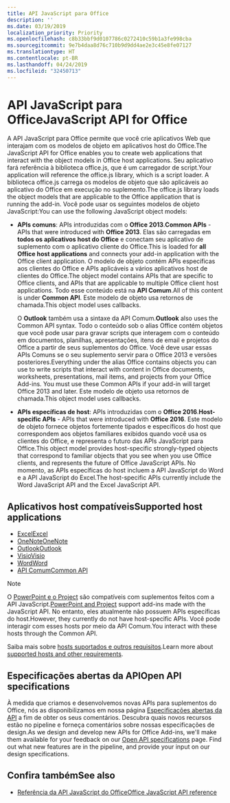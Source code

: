```yaml
---
title: API JavaScript para Office
description: ''
ms.date: 03/19/2019
localization_priority: Priority
ms.openlocfilehash: c8b33bbf9d0107786c0272410c59b1a3fe998cba
ms.sourcegitcommit: 9e7b4daa8d76c710b9d9dd4ae2e3c45e8fe07127
ms.translationtype: HT
ms.contentlocale: pt-BR
ms.lasthandoff: 04/24/2019
ms.locfileid: "32450713"
---
```

# <a name="javascript-api-for-office"></a><span data-ttu-id="4ea1d-102">API JavaScript para Office</span><span class="sxs-lookup"><span data-stu-id="4ea1d-102">JavaScript API for Office</span></span>

<span data-ttu-id="4ea1d-103">A API JavaScript para Office permite que você crie aplicativos Web que interajam com os modelos de objeto em aplicativos host do Office.</span><span class="sxs-lookup"><span data-stu-id="4ea1d-103">The JavaScript API for Office enables you to create web applications that interact with the object models in Office host applications.</span></span> <span data-ttu-id="4ea1d-104">Seu aplicativo fará referência à biblioteca office.js, que é um carregador de script.</span><span class="sxs-lookup"><span data-stu-id="4ea1d-104">Your application will reference the office.js library, which is a script loader.</span></span> <span data-ttu-id="4ea1d-105">A biblioteca office.js carrega os modelos de objeto que são aplicáveis ao aplicativo do Office em execução no suplemento.</span><span class="sxs-lookup"><span data-stu-id="4ea1d-105">The office.js library loads the object models that are applicable to the Office application that is running the add-in.</span></span> <span data-ttu-id="4ea1d-106">Você pode usar os seguintes modelos de objeto JavaScript:</span><span class="sxs-lookup"><span data-stu-id="4ea1d-106">You can use the following JavaScript object models:</span></span>

- <span data-ttu-id="4ea1d-107">**APIs comuns**: APIs introduzidas com o **Office 2013**.</span><span class="sxs-lookup"><span data-stu-id="4ea1d-107">**Common APIs** - APIs that were introduced with **Office 2013**.</span></span> <span data-ttu-id="4ea1d-108">Elas são carregadas em **todos os aplicativos host do Office** e conectam seu aplicativo de suplemento com o aplicativo cliente do Office.</span><span class="sxs-lookup"><span data-stu-id="4ea1d-108">This is loaded for **all Office host applications** and connects your add-in application with the Office client application.</span></span> <span data-ttu-id="4ea1d-109">O modelo de objeto contém APIs específicas aos clientes do Office e APIs aplicáveis a vários aplicativos host de clientes do Office.</span><span class="sxs-lookup"><span data-stu-id="4ea1d-109">The object model contains APIs that are specific to Office clients, and APIs that are applicable to multiple Office client host applications.</span></span> <span data-ttu-id="4ea1d-110">Todo esse conteúdo está na **API Comum**.</span><span class="sxs-lookup"><span data-stu-id="4ea1d-110">All of this content is under **Common API**.</span></span> <span data-ttu-id="4ea1d-111">Este modelo de objeto usa retornos de chamada.</span><span class="sxs-lookup"><span data-stu-id="4ea1d-111">This object model uses callbacks.</span></span> 

  <span data-ttu-id="4ea1d-112">O **Outlook** também usa a sintaxe da API Comum.</span><span class="sxs-lookup"><span data-stu-id="4ea1d-112">**Outlook** also uses the Common API syntax.</span></span> <span data-ttu-id="4ea1d-113">Todo o conteúdo sob o alias Office contém objetos que você pode usar para gravar scripts que interagem com o conteúdo em documentos, planilhas, apresentações, itens de email e projetos do Office a partir de seus suplementos do Office. Você deve usar essas APIs Comuns se o seu suplemento servir para o Office 2013 e versões posteriores.</span><span class="sxs-lookup"><span data-stu-id="4ea1d-113">Everything under the alias Office contains objects you can use to write scripts that interact with content in Office documents, worksheets, presentations, mail items, and projects from your Office Add-ins. You must use these Common APIs if your add-in will target Office 2013 and later.</span></span> <span data-ttu-id="4ea1d-114">Este modelo de objeto usa retornos de chamada.</span><span class="sxs-lookup"><span data-stu-id="4ea1d-114">This object model uses callbacks.</span></span>

- <span data-ttu-id="4ea1d-115">**APIs específicas de host**: APIs introduzidas com o **Office 2016**.</span><span class="sxs-lookup"><span data-stu-id="4ea1d-115">**Host-specific APIs** - APIs that were introduced with **Office 2016**.</span></span> <span data-ttu-id="4ea1d-116">Este modelo de objeto fornece objetos fortemente tipados e específicos do host que correspondem aos objetos familiares exibidos quando você usa os clientes do Office, e representa o futuro das APIs JavaScript para Office.</span><span class="sxs-lookup"><span data-stu-id="4ea1d-116">This object model provides host-specific strongly-typed objects that correspond to familiar objects that you see when you use Office clients, and represents the future of Office JavaScript APIs.</span></span> <span data-ttu-id="4ea1d-117">No momento, as APIs específicas do host incluem a API JavaScript do Word e a API JavaScript do Excel.</span><span class="sxs-lookup"><span data-stu-id="4ea1d-117">The host-specific APIs currently include the Word JavaScript API and the Excel JavaScript API.</span></span>

## <a name="supported-host-applications"></a><span data-ttu-id="4ea1d-118">Aplicativos host compatíveis</span><span class="sxs-lookup"><span data-stu-id="4ea1d-118">Supported host applications</span></span>

- [<span data-ttu-id="4ea1d-119">Excel</span><span class="sxs-lookup"><span data-stu-id="4ea1d-119">Excel</span></span>](overview/excel-add-ins-reference-overview.md)
- [<span data-ttu-id="4ea1d-120">OneNote</span><span class="sxs-lookup"><span data-stu-id="4ea1d-120">OneNote</span></span>](overview/onenote-add-ins-javascript-reference.md)
- [<span data-ttu-id="4ea1d-121">Outlook</span><span class="sxs-lookup"><span data-stu-id="4ea1d-121">Outlook</span></span>](requirement-sets/outlook-api-requirement-sets.md)
- [<span data-ttu-id="4ea1d-122">Visio</span><span class="sxs-lookup"><span data-stu-id="4ea1d-122">Visio</span></span>](overview/visio-javascript-reference-overview.md)
- [<span data-ttu-id="4ea1d-123">Word</span><span class="sxs-lookup"><span data-stu-id="4ea1d-123">Word</span></span>](overview/word-add-ins-reference-overview.md)
- [<span data-ttu-id="4ea1d-124">API Comum</span><span class="sxs-lookup"><span data-stu-id="4ea1d-124">Common API</span></span>](requirement-sets/office-add-in-requirement-sets.md)

> [!NOTE] 
> <span data-ttu-id="4ea1d-125">O [PowerPoint e o Project](requirement-sets/powerpoint-and-project-note.md) são compatíveis com suplementos feitos com a API JavaScript.</span><span class="sxs-lookup"><span data-stu-id="4ea1d-125">[PowerPoint and Project](requirement-sets/powerpoint-and-project-note.md) support add-ins made with the JavaScript API.</span></span> <span data-ttu-id="4ea1d-126">No entanto, eles atualmente não possuem APIs específicas do host.</span><span class="sxs-lookup"><span data-stu-id="4ea1d-126">However, they currently do not have host-specific APIs.</span></span> <span data-ttu-id="4ea1d-127">Você pode interagir com esses hosts por meio da API Comum.</span><span class="sxs-lookup"><span data-stu-id="4ea1d-127">You interact with these hosts through the Common API.</span></span>

<span data-ttu-id="4ea1d-128">Saiba mais sobre [hosts suportados e outros requisitos](../concepts/requirements-for-running-office-add-ins.md).</span><span class="sxs-lookup"><span data-stu-id="4ea1d-128">Learn more about [supported hosts and other requirements](../concepts/requirements-for-running-office-add-ins.md).</span></span>

## <a name="open-api-specifications"></a><span data-ttu-id="4ea1d-129">Especificações abertas da API</span><span class="sxs-lookup"><span data-stu-id="4ea1d-129">Open API specifications</span></span>

<span data-ttu-id="4ea1d-p106">À medida que criamos e desenvolvemos novas APIs para suplementos do Office, nós as disponibilizamos em nossa página [Especificações abertas da API](openspec.md) a fim de obter os seus comentários. Descubra quais novos recursos estão no pipeline e forneça comentários sobre nossas especificações de design.</span><span class="sxs-lookup"><span data-stu-id="4ea1d-p106">As we design and develop new APIs for Office Add-ins, we'll make them available for your feedback on our [Open API specifications](openspec.md) page. Find out what new features are in the pipeline, and provide your input on our design specifications.</span></span>

## <a name="see-also"></a><span data-ttu-id="4ea1d-132">Confira também</span><span class="sxs-lookup"><span data-stu-id="4ea1d-132">See also</span></span>

- [<span data-ttu-id="4ea1d-133">Referência da API JavaScript do Office</span><span class="sxs-lookup"><span data-stu-id="4ea1d-133">Office JavaScript API reference</span></span>](/javascript/api/overview/office)
